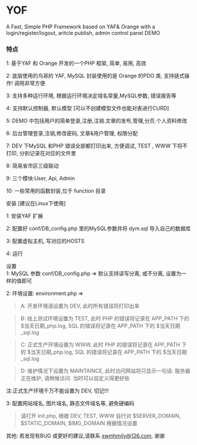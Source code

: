 # YOF
A Fast, Simple PHP Framework based on YAF&amp; Orange with a login/register/logout, aritcle publish, admin control panel DEMO

<H3>特点</H3>

1: 基于YAF 和 Orange 开发的一个PHP 框架, 简单, 易用, 高效

2: 底层使用的鸟哥的 YAF, MySQL 封装使用的是 Orange 的PDO 类, 支持链式操作! 调用非常方便

3: 支持多种运行环境, 根据运行环境决定域名常量,MySQL参数, 错误报告等

4: 支持默认控制器, 默认模型 [可以不创建模型文件也能对表进行CURD] 

5: DEMO 中包括用户的简单登录,注册,注销.文章的发布,管理,分页.个人资料修改

6: 后台管理登录,注销,修改密码, 文章&用户管理, 权限分配 

7: DEV 下MySQL 和PHP 错误全部都打印出来, 方便调试, TEST , WWW 下将不打印, 分别记录在对应的文件里 

8: 简易省市区三级联动

9: 三个模块:User, Api, Admin 

10: 一些常用的函数封装,位于 function 目录

安装 [建议在Linux下使用]

1: 安装YAF 扩展

2: 配置好 conf/DB_config.php 里的MySQL参数并将 dym.sql 导入自己的数据库

3: 配置虚拟主机, 写对应的HOSTS

4: 运行


设置<br />
1: MySQL 参数 conf/DB_config.php => 默认支持读写分离, 或不分离, 设置为一样的值即可

2: 环境设置: environment.php => 

   > A: 开发环境请设置为 DEV, 此时所有错误将打印出来

   > B: 线上测试环境设置为 TEST, 此时 PHP 的错误将记录在 APP_PATH 下的 $当天日期_php.log, SQL 的错误将记录在 APP_PATH 下的 $当天日期_sql.log

   > C: 正式生产环境设置为 WWW, 此时 PHP 的错误将记录在 APP_PATH 下的 $当天日期_php.log, SQL 的错误将记录在 APP_PATH 下的 $当天日期_sql.log

   > D: 维护情况下设置为 MAINTAINCE, 此时访问网站将只显示一句话: 服务器正在维护, 请稍候访问. 当时可以自定义得更好些

注:正式生产环境千万不能设置为 DEV, 切记!!!

3: 配置网站域名, 图片域名, 静态文件域名等, 避免硬编码

   > 请打开 init.php, 根据 DEV, TEST, WWW 自行对 $SERVER_DOMAIN, $STATIC_DOMAIN, $IMG_DOMAIN 根据情况设置

其他: 若发现有BUG 或更好的建议,请联系 xwmhmily@126.com, 谢谢
